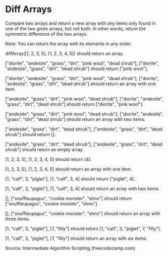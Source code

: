 # Diff Arrays

Compare two arrays and return a new array with any items only found in one of the two given arrays, but not both. In other words, return the symmetric difference of the two arrays.

Note: You can return the array with its elements in any order.

diffArray([1, 2, 3, 5], [1, 2, 3, 4, 5]) should return an array.

["diorite", "andesite", "grass", "dirt", "pink wool", "dead shrub"], ["diorite", "andesite", "grass", "dirt", "dead shrub"] should return ["pink wool"].

["diorite", "andesite", "grass", "dirt", "pink wool", "dead shrub"], ["diorite", "andesite", "grass", "dirt", "dead shrub"] should return an array with one item.

["andesite", "grass", "dirt", "pink wool", "dead shrub"], ["diorite", "andesite", "grass", "dirt", "dead shrub"] should return ["diorite", "pink wool"].

["andesite", "grass", "dirt", "pink wool", "dead shrub"], ["diorite", "andesite", "grass", "dirt", "dead shrub"] should return an array with two items.

["andesite", "grass", "dirt", "dead shrub"], ["andesite", "grass", "dirt", "dead shrub"] should return [].

["andesite", "grass", "dirt", "dead shrub"], ["andesite", "grass", "dirt", "dead shrub"] should return an empty array.

[1, 2, 3, 5], [1, 2, 3, 4, 5] should return [4].

[1, 2, 3, 5], [1, 2, 3, 4, 5] should return an array with one item.

[1, "calf", 3, "piglet"], [1, "calf", 3, 4] should return ["piglet", 4].

[1, "calf", 3, "piglet"], [1, "calf", 3, 4] should return an array with two items.

[], ["snuffleupagus", "cookie monster", "elmo"] should return ["snuffleupagus", "cookie monster", "elmo"].

[], ["snuffleupagus", "cookie monster", "elmo"] should return an array with three items.

[1, "calf", 3, "piglet"], [7, "filly"] should return [1, "calf", 3, "piglet", 7, "filly"].

[1, "calf", 3, "piglet"], [7, "filly"] should return an array with six items.

Source: Intermediate Algorithm Scripting (freecodecamp.com)